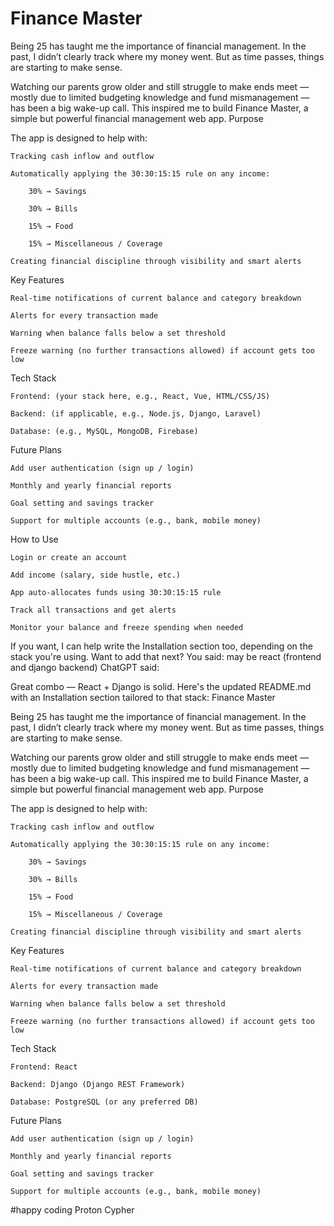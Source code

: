 # Finance Master

Being 25 has taught me the importance of financial management. In the past, I didn’t clearly track where my money went. But as time passes, things are starting to make sense.

Watching our parents grow older and still struggle to make ends meet — mostly due to limited budgeting knowledge and fund mismanagement — has been a big wake-up call. This inspired me to build Finance Master, a simple but powerful financial management web app.
Purpose

The app is designed to help with:

    Tracking cash inflow and outflow

    Automatically applying the 30:30:15:15 rule on any income:

        30% → Savings

        30% → Bills

        15% → Food

        15% → Miscellaneous / Coverage

    Creating financial discipline through visibility and smart alerts

Key Features

    Real-time notifications of current balance and category breakdown

    Alerts for every transaction made

    Warning when balance falls below a set threshold

    Freeze warning (no further transactions allowed) if account gets too low

Tech Stack

    Frontend: (your stack here, e.g., React, Vue, HTML/CSS/JS)

    Backend: (if applicable, e.g., Node.js, Django, Laravel)

    Database: (e.g., MySQL, MongoDB, Firebase)

Future Plans

    Add user authentication (sign up / login)

    Monthly and yearly financial reports

    Goal setting and savings tracker

    Support for multiple accounts (e.g., bank, mobile money)

How to Use

    Login or create an account

    Add income (salary, side hustle, etc.)

    App auto-allocates funds using 30:30:15:15 rule

    Track all transactions and get alerts

    Monitor your balance and freeze spending when needed

If you want, I can help write the Installation section too, depending on the stack you're using. Want to add that next?
You said:
may be react (frontend and django backend)
ChatGPT said:

Great combo — React + Django is solid. Here's the updated README.md with an Installation section tailored to that stack:
Finance Master

Being 25 has taught me the importance of financial management. In the past, I didn’t clearly track where my money went. But as time passes, things are starting to make sense.

Watching our parents grow older and still struggle to make ends meet — mostly due to limited budgeting knowledge and fund mismanagement — has been a big wake-up call. This inspired me to build Finance Master, a simple but powerful financial management web app.
Purpose

The app is designed to help with:

    Tracking cash inflow and outflow

    Automatically applying the 30:30:15:15 rule on any income:

        30% → Savings

        30% → Bills

        15% → Food

        15% → Miscellaneous / Coverage

    Creating financial discipline through visibility and smart alerts

Key Features

    Real-time notifications of current balance and category breakdown

    Alerts for every transaction made

    Warning when balance falls below a set threshold

    Freeze warning (no further transactions allowed) if account gets too low

Tech Stack

    Frontend: React

    Backend: Django (Django REST Framework)

    Database: PostgreSQL (or any preferred DB)

Future Plans

    Add user authentication (sign up / login)

    Monthly and yearly financial reports

    Goal setting and savings tracker

    Support for multiple accounts (e.g., bank, mobile money)
#happy coding Proton Cypher
